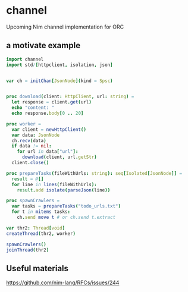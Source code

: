 # channel
Upcoming Nim channel implementation for ORC

## a motivate example
```nim
import channel
import std/[httpclient, isolation, json]


var ch = initChan[JsonNode](kind = Spsc)


proc download(client: HttpClient, url: string) =
  let response = client.get(url)
  echo "content: "
  echo response.body[0 .. 20]

proc worker =
  var client = newHttpClient()
  var data: JsonNode
  ch.recv(data)
  if data != nil:
    for url in data["url"]:
      download(client, url.getStr)
  client.close()

proc prepareTasks(fileWithUrls: string): seq[Isolated[JsonNode]] =
  result = @[]
  for line in lines(fileWithUrls):
    result.add isolate(parseJson(line))

proc spawnCrawlers =
  var tasks = prepareTasks("todo_urls.txt")
  for t in mitems tasks:
    ch.send move t # or ch.send t.extract

var thr2: Thread[void]
createThread(thr2, worker)

spawnCrawlers()
joinThread(thr2)
```

## Useful materials
https://github.com/nim-lang/RFCs/issues/244
